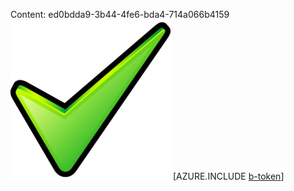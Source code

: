 Content: ed0bdda9-3b44-4fe6-bda4-714a066b4159![image](58d057dc-577b-4331-9091-3957e4476ee5.png)
[AZURE.INCLUDE [b-token](2a1c765a-593a-4c70-a541-a63db76a813c.md)]
